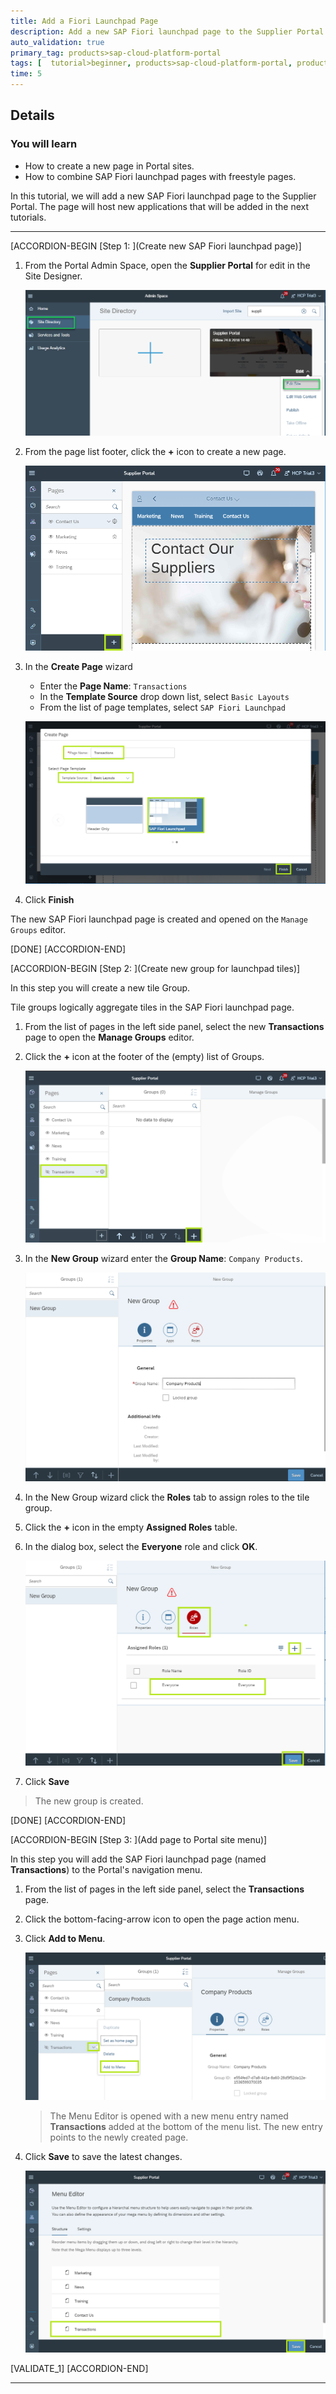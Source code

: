 ```yaml
---
title: Add a Fiori Launchpad Page
description: Add a new SAP Fiori launchpad page to the Supplier Portal site.
auto_validation: true
primary_tag: products>sap-cloud-platform-portal
tags: [  tutorial>beginner, products>sap-cloud-platform-portal, products>sap-cloud-platform, products>sap-web-ide, topic>sapui5]
time: 5
---
```


## Details
### You will learn  
  - How to create a new page in Portal sites.
  - How to combine SAP Fiori launchpad pages with freestyle pages.

In this tutorial, we will add a new SAP Fiori launchpad page to the Supplier Portal. The page will host new applications that will be added in the next tutorials.

---

[ACCORDION-BEGIN [Step 1: ](Create new SAP Fiori launchpad page)]
1. From the Portal Admin Space, open the **Supplier Portal** for edit in the Site Designer.

    ![Open Site in Site designer](0-open-site-edit.png)

2. From the page list footer, click the **+** icon to create a new page.

    ![Create new page icon](1-create-new-page.png)

3. In the **Create Page** wizard

    * Enter the **Page Name**: `Transactions`
    * In the **Template Source** drop down list, select `Basic Layouts`
    * From the list of page templates, select `SAP Fiori Launchpad`

    ![Create new page icon](2-create-flp-page.png)

4. Click **Finish**

The new SAP Fiori launchpad page is created and opened on the `Manage Groups` editor.

[DONE]
[ACCORDION-END]

[ACCORDION-BEGIN [Step 2: ](Create new group for launchpad tiles)]

In this step you will create a new tile Group.

Tile groups logically aggregate tiles in the SAP Fiori launchpad page.

1. From the list of pages in the left side panel, select the new **Transactions** page to open the **Manage Groups** editor.
2. Click the **+** icon at the footer of the (empty) list of Groups.

    ![Create new FLP group](3-create-flp-group.png)

3. In the **New Group** wizard enter the **Group Name**: `Company Products`.

    ![Enter group name](4-new-group-name.png)

4. In the New Group wizard click the **Roles** tab to assign roles to the tile group.
5. Click the **+** icon in the empty **Assigned Roles** table.
6. In the dialog box, select the **Everyone** role and click **OK**.

    ![Assign group role](5-asssign-group-role.png)

7. Click **Save**

> The new group is created.


[DONE]
[ACCORDION-END]


[ACCORDION-BEGIN [Step 3: ](Add page to Portal site menu)]

In this step you will add the SAP Fiori launchpad page (named **Transactions**) to the Portal's navigation menu.

1. From the list of pages in the left side panel, select the  **Transactions** page.
2. Click the bottom-facing-arrow icon to open the page action menu.
3. Click **Add to Menu**.

    ![Add to Menu](6-add-to-menu.png)

    > The Menu Editor is opened with a new menu entry named **Transactions** added at the bottom of the menu list. The new entry points to the newly created page.

4. Click **Save** to save the latest changes.

    ![Menu editor](7-menu-editor.png)


[VALIDATE_1]
[ACCORDION-END]


---
